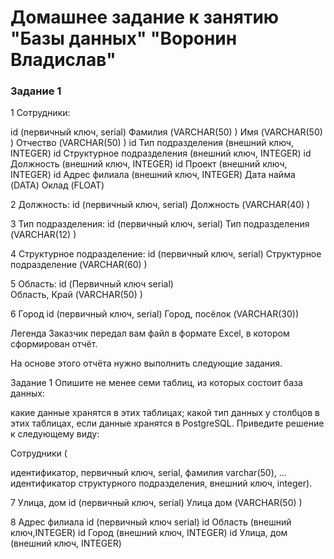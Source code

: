 # Домашнее задание к занятию "Базы данных" "Воронин Владислав"

### Задание 1

1 Сотрудники: 
 
 id (первичный ключ, serial)
 Фамилия (VARCHAR(50) )
 Имя (VARCHAR(50) )
 Отчество (VARCHAR(50) )
 id Тип подразделения (внешний ключ, INTEGER)
 id Структурное подразделения (внешний ключ, INTEGER)
 id Должность (внешний ключ, INTEGER)
 id Проект (внешний ключ, INTEGER)
 id Адрес филиала (внешний ключ, INTEGER)
 Дата найма (DATA)
 Оклад (FLOAT)

2 Должность: 
id (первичный ключ, serial)
Должность (VARCHAR(40) )

3 Тип подразделения:
id (первичный ключ, serial)
Тип подразделения (VARCHAR(12) )
  
4 Структурное подразделение:
id (первичный ключ, serial)
Структурное подразделение (VARCHAR(60) )

5 Область:
id (Первичный ключ serial)  
Область, Край (VARCHAR(50) )

6 Город 
id (первичный ключ, serial)
Город, посёлок (VARCHAR(30))

Легенда
Заказчик передал вам файл в формате Excel, в котором сформирован отчёт.

На основе этого отчёта нужно выполнить следующие задания.

Задание 1
Опишите не менее семи таблиц, из которых состоит база данных:

какие данные хранятся в этих таблицах;
какой тип данных у столбцов в этих таблицах, если данные хранятся в PostgreSQL.
Приведите решение к следующему виду:

Сотрудники (

идентификатор, первичный ключ, serial,
фамилия varchar(50),
...
идентификатор структурного подразделения, внешний ключ, integer).

7 Улица, дом 
id (первичный ключ, serial)
Улица дом (VARCHAR(50) )

8 Адрес филиала
id (первичный ключ serial)
id Область (внешний ключ,INTEGER)
id Город (внешний ключ, INTEGER)
id Улица, дом (внешний ключ, INTEGER)
